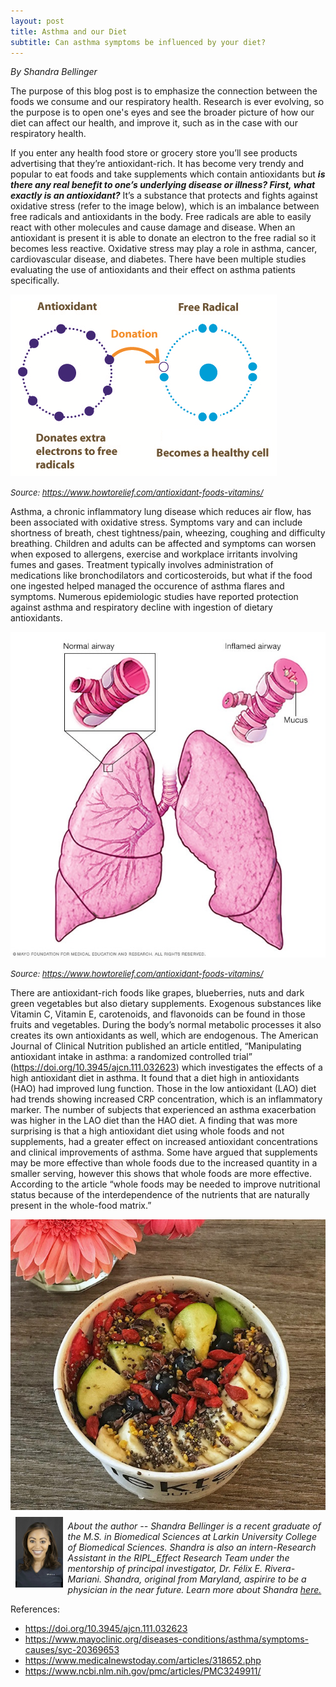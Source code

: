 ```yaml
---
layout: post
title: Asthma and our Diet
subtitle: Can asthma symptoms be influenced by your diet?
---
```


*By Shandra Bellinger*

The purpose of this blog post is to emphasize the connection between the foods we consume and our respiratory health. Research is ever evolving, so the purpose is to open one's eyes and see the broader picture of how our diet can affect our health, and improve it, such as in the case with our respiratory health. 

If you enter any health food store or grocery store you’ll see products advertising that they’re antioxidant-rich. It has become very trendy and popular to eat foods and take supplements which contain antioxidants but ***is there any real benefit to one’s underlying disease or illness? First, what exactly is an antioxidant?*** It’s a substance that protects and fights against oxidative stress (refer to the image below), which is an imbalance between free radicals and antioxidants in the body. Free radicals are able to easily react with other molecules and cause damage and disease. When an antioxidant is present it is able to donate an electron to the free radial so it becomes less reactive. Oxidative stress may play a role in asthma, cancer, cardiovascular disease, and diabetes. There have been multiple studies evaluating the use of antioxidants and their effect on asthma patients specifically. 

<img src="/img/sb_blog_011219_1.png" alt="antioxidants and free radicals" class="inline"/>

<font size="2"><i>Source: https://www.howtorelief.com/antioxidant-foods-vitamins/</i></font>

Asthma, a chronic inflammatory lung disease which reduces air flow, has been associated with oxidative stress. Symptoms vary and can include shortness of breath, chest tightness/pain, wheezing, coughing and difficulty breathing. Children and adults can be affected and symptoms can worsen when exposed to allergens, exercise and workplace irritants involving fumes and gases. Treatment typically involves administration of medications like bronchodilators and corticosteroids, but what if the food one ingested helped managed the occurence of asthma flares and symptoms. Numerous epidemiologic studies have reported protection against asthma and respiratory decline with ingestion of dietary antioxidants.

<img src="/img/sh_blog_011219_2.jpg" alt="Normal vs Inflammed Airway" class="inline"/>

<font size="2"><i>Source: https://www.howtorelief.com/antioxidant-foods-vitamins/</i></font>

There are antioxidant-rich foods like grapes, blueberries, nuts and dark green vegetables but also dietary supplements. Exogenous substances like Vitamin C, Vitamin E, carotenoids, and flavonoids can be found in those fruits and vegetables. During the body’s normal metabolic processes it also creates its own antioxidants as well, which are endogenous. The American Journal of Clinical Nutrition published an article entitled, “Manipulating antioxidant intake in asthma: a randomized controlled trial” (https://doi.org/10.3945/ajcn.111.032623) which investigates the effects of a high antioxidant diet in asthma. It found that a diet high in antioxidants (HAO) had improved lung function. Those in the low antioxidant (LAO) diet had trends showing increased CRP concentration, which is an inflammatory marker. The number of subjects that experienced an asthma exacerbation was higher in the LAO diet than the HAO diet. A finding that was more surprising is that a high antioxidant diet using whole foods and not supplements, had a greater effect on increased antioxidant concentrations and clinical improvements of asthma. Some have argued that supplements may be more effective than whole foods due to the increased quantity in a smaller serving, however this shows that whole foods are more effective. According to the article “whole foods may be needed to improve nutritional status because of the interdependence of the nutrients that are naturally present in the whole-food matrix.” 

<img src="/img/sh_blog_011219_3.jpg" alt="Healthy Diet" class="inline"/>

<img src="/img/Shandra.jpeg" alt="Shandra Bellinger" align="left" style="width: 15%; height: 15%; margin:8px">
<p><i>About the author -- Shandra Bellinger is a recent graduate of the M.S. in Biomedical Sciences at Larkin University College of Biomedical Sciences. Shandra is also an intern-Research Assistant in the RIPL_Effect Research Team under the mentorship of principal investigator, Dr. Félix E. Rivera-Mariani. Shandra, original from Maryland, aspirire to be a physician in the near future. Learn more about Shandra <a href="https://www.riplrt.com/members/#Shandra%20Bellinger">here. </a> </i></p>


References:

- https://doi.org/10.3945/ajcn.111.032623
- https://www.mayoclinic.org/diseases-conditions/asthma/symptoms-causes/syc-20369653
- https://www.medicalnewstoday.com/articles/318652.php
- https://www.ncbi.nlm.nih.gov/pmc/articles/PMC3249911/
